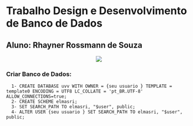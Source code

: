 # Trabalho Design e Desenvolvimento de Banco de Dados 
## Aluno: Rhayner Rossmann de Souza

<p align="center"><img src="https://i.imgur.com/sKidXYDl.png"></p>

### Criar Banco de Dados:
  ```
    1- CREATE DATABASE uvv WITH OWNER = {seu usuario } TEMPLATE = template0 ENCODING = UTF8 LC_COLLATE = 'pt_BR.UTF-8' ALLOW_CONNECTIONS=true;
    2- CREATE SCHEME elmasri;
    3- SET SEARCH_PATH TO elmasri, "$user", public;
    4- ALTER USER {seu usuario } SET SEARCH_PATH TO elmasri, "$user", public;
  ```
